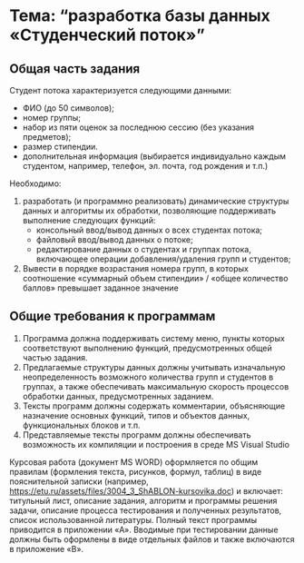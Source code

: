 # Тема: “разработка базы данных «Студенческий поток»”

## Общая часть задания

Студент потока характеризуется следующими данными:

- ФИО (до 50 символов);
- номер группы;
- набор из пяти оценок за последнюю сессию (без указания предметов);
- размер стипендии.
- дополнительная информация (выбирается индивидуально каждым студентом,
например, телефон, эл. почта, год рождения и т.п.)

Необходимо:

1. разработать (и программно реализовать) динамические структуры данных и
алгоритмы их обработки, позволяющие поддерживать выполнение следующих функций:
    - консольный ввод/вывод данных о всех студентах потока;
    - файловый ввод/вывод данных о потоке;
    - редактирование данных о студентах и группах потока, включающее операции
    добавления/удаления групп и студентов;
2. Вывести в порядке возрастания номера групп, в которых соотношение «суммарный объем стипендии» / «общее количество баллов» превышает заданное значение

## Общие требования к программам

1. Программа должна поддерживать систему меню, пункты которых соответствуют
выполнению функций, предусмотренных общей частью задания.
2. Предлагаемые структуры данных должны учитывать изначальную
неопределенность возможного количества групп и студентов в группах, а также
обеспечивать максимальную скорость процессов обработки данных, предусмотренных
заданием.
3. Тексты программ должны содержать комментарии, объясняющие назначение
основных функций, типов и объектов данных, функциональных блоков и т.п.
4. Представляемые тексты программ должны обеспечивать возможность их
компиляции и построения в среде MS Visual Studio

Курсовая работа (документ MS WORD) оформляется по общим правилам
(формления текста, рисунков, формул, таблиц) в виде пояснительной записки (например,
https://etu.ru/assets/files/3004_3_ShABLON-kursovika.doc) и включает: титульный лист,
описание задания, алгоритм и программы решения задачи, описание процесса
тестирования и полученных результатов, список использованной литературы. Полный
текст программы приводится в приложении «A». Вводимые при тестировании данные
должны быть оформлены в виде отдельных файлов и также включаются в приложение
«B».
